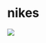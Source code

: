 # nikes

[![](https://budrich.github.io/img/awd/nikes-shot.png)](https://budrich.github.io/img/org/nikes-shot.png)
